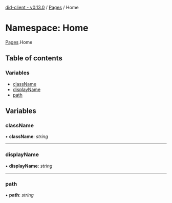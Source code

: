 [did-client - v0.13.0](../README.md) / [Pages](pages.md) / Home

# Namespace: Home

[Pages](pages.md).Home

## Table of contents

### Variables

- [className](pages.home.md#classname)
- [displayName](pages.home.md#displayname)
- [path](pages.home.md#path)

## Variables

### className

• **className**: *string*

___

### displayName

• **displayName**: *string*

___

### path

• **path**: *string*
